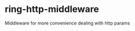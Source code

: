 ring-http-middleware
====================

Middleware for more convenience dealing with http params
